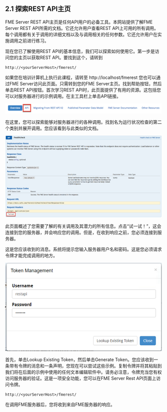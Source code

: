 ## 2.1 探索REST API主页

FME Server REST API主页是任何API用户的必备工具。本网站提供了解FME Server REST API所需的文档。它还允许用户查看REST API上可用的所有调用。每个调用都有关于调用的详细文档以及与调用相关的任何参数。它还允许用户在实施调用之前进行练习。

现在您已了解使用REST API的基本信息，我们可以探索如何使用它。第一步是访问您的主页以获取REST API。要找到这个，请转到

    http://<yourServerHost>/fmerest/

如果您在培训计算机上执行此课程，请转至 http://localhost/fmerest  您也可以通过FME Server访问此页面。只需转到您的FME Server主页。找到帮助按钮，然后单击REST API按钮。首次学习REST API时，此页面提供了有用的资源。这包括您可以对服务器进行的示例调用。在主工具栏上单击API链接。

![](./Images/image2.1.1.API.png)


在这里，您可以探索能够对服务器进行的各种调用。找到名为运行状况检查的第二个类别并展开调用。您应该看到与此类似的文档。

![](./Images/image2.1.2.democall.png)


此页面概述了您需要了解的有关调用及其潜力的所有信息。点击“试一试！”，这会连接到您的服务器，并会响应您的调用。但是，在收到响应之前，您必须连接到服务器。

这是您应该收到的消息。系统将提示您输入服务器用户名和密码。这是您必须请求令牌才能完成调用的地方。

![](./Images/image2.1.3.TokenManagement.png)


首先，单击Lookup Existing Token，然后单击Generate Token。您应该收到一条带有令牌的消息和一条声明，您现在可以尝试这些示例。复制令牌并将其粘贴到我们将在后面的示例中使用的任何文本编辑软件中。请务必注意，令牌充当您有权访问服务器的验证。这是一项安全功能，您可以在FME Server Rest API页面上访问令牌。

    http://<yourServerHost>/fmerest/

在调用FME服务器后，您将收到来自FME服务器的响应。

